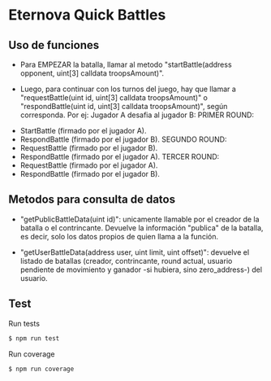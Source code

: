 # Eternova Quick Battles

## Uso de funciones

* Para EMPEZAR la batalla, llamar al metodo "startBattle(address opponent, uint[3] calldata troopsAmount)".

* Luego, para continuar con los turnos del juego, hay que llamar a "requestBattle(uint id, uint[3] calldata troopsAmount)" o "respondBattle(uint id, uint[3] calldata troopsAmount)", según corresponda. Por ej:
Jugador A desafia al jugador B:
PRIMER ROUND:
- StartBattle (firmado por el jugador A).
- RespondBattle (firmado por el jugador B).
SEGUNDO ROUND:
- RequestBattle (firmado por el jugador B).
- RespondBattle (firmado por el jugador A).
TERCER ROUND:
- RequestBattle (firmado por el jugador A).
- RespondBattle (firmado por el jugador B). 

## Metodos para consulta de datos

* "getPublicBattleData(uint id)": unicamente llamable por el creador de la batalla o el contrincante. Devuelve la información "publica" de la batalla, es decir, solo los datos propios de quien llama a la función.

* "getUserBattleData(address user, uint limit, uint offset)": devuelve el listado de batallas (creador, contrincante, round actual, usuario pendiente de movimiento y ganador -si hubiera, sino zero_address-) del usuario.


## Test

Run tests
```bash
$ npm run test
```

Run coverage
```bash
$ npm run coverage
```
